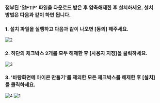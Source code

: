 ### 첨부된 '알FTP' 파일을 다운로드 받은 후 압축해제한 후 설치하세요. 설치 방법은 다음과 같이 하면 됩니다.
### 1. 설치 파일을 실행하고 다음과 같이 나오면 [동의] 해주세요.
![2](https://user-images.githubusercontent.com/49784035/181904699-4cc74e04-664d-4e30-9183-f883fa4b60d4.png)   
### 2. 하단의 체크박스 2개를 모두 해제한 후 [사용자 지정]을 클릭하세요.
![3](https://user-images.githubusercontent.com/49784035/181904700-6c976696-864b-4c43-99d0-63e4a6f1cd6c.png)   
### 3. '바탕화면에 아이콘 만들기'를 제외한 모든 체크박스를 해제한 후 [설치]를 클릭하세요.
![4](https://user-images.githubusercontent.com/49784035/181904701-2cd21256-3eda-4df6-a056-cd7313a3cca9.png)
![1](https://user-images.githubusercontent.com/49784035/181904702-7be1becf-f21f-4c40-8764-d14eec04e89a.png)
